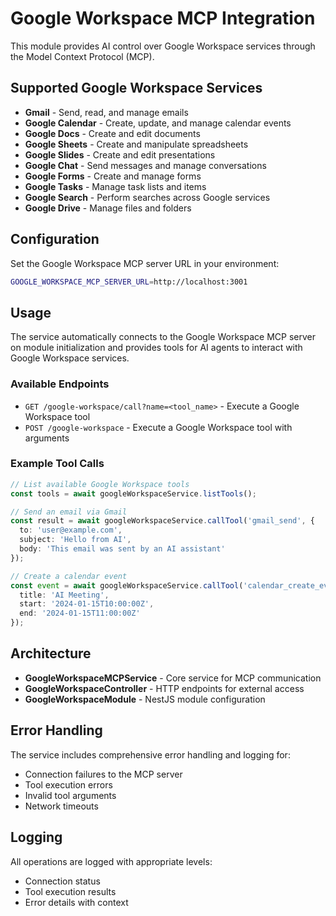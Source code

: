 # Google Workspace MCP Integration

This module provides AI control over Google Workspace services through the Model Context Protocol (MCP).

## Supported Google Workspace Services

- **Gmail** - Send, read, and manage emails
- **Google Calendar** - Create, update, and manage calendar events
- **Google Docs** - Create and edit documents
- **Google Sheets** - Create and manipulate spreadsheets
- **Google Slides** - Create and edit presentations
- **Google Chat** - Send messages and manage conversations
- **Google Forms** - Create and manage forms
- **Google Tasks** - Manage task lists and items
- **Google Search** - Perform searches across Google services
- **Google Drive** - Manage files and folders

## Configuration

Set the Google Workspace MCP server URL in your environment:

```bash
GOOGLE_WORKSPACE_MCP_SERVER_URL=http://localhost:3001
```

## Usage

The service automatically connects to the Google Workspace MCP server on module initialization and provides tools for AI agents to interact with Google Workspace services.

### Available Endpoints

- `GET /google-workspace/call?name=<tool_name>` - Execute a Google Workspace tool
- `POST /google-workspace` - Execute a Google Workspace tool with arguments

### Example Tool Calls

```typescript
// List available Google Workspace tools
const tools = await googleWorkspaceService.listTools();

// Send an email via Gmail
const result = await googleWorkspaceService.callTool('gmail_send', {
  to: 'user@example.com',
  subject: 'Hello from AI',
  body: 'This email was sent by an AI assistant'
});

// Create a calendar event
const event = await googleWorkspaceService.callTool('calendar_create_event', {
  title: 'AI Meeting',
  start: '2024-01-15T10:00:00Z',
  end: '2024-01-15T11:00:00Z'
});
```

## Architecture

- **GoogleWorkspaceMCPService** - Core service for MCP communication
- **GoogleWorkspaceController** - HTTP endpoints for external access
- **GoogleWorkspaceModule** - NestJS module configuration

## Error Handling

The service includes comprehensive error handling and logging for:
- Connection failures to the MCP server
- Tool execution errors
- Invalid tool arguments
- Network timeouts

## Logging

All operations are logged with appropriate levels:
- Connection status
- Tool execution results
- Error details with context